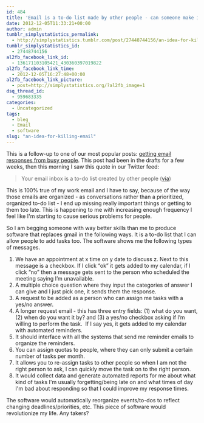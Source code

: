 ```yaml
---
id: 484
title: 'Email is a to-do list made by other people - can someone make it more efficient?!'
date: 2012-12-05T11:33:21+00:00
author: admin
tumblr_simplystatistics_permalink:
  - http://simplystatistics.tumblr.com/post/27448744156/an-idea-for-killing-email
tumblr_simplystatistics_id:
  - 27448744156
al2fb_facebook_link_id:
  - 136171103105421_430360397019822
al2fb_facebook_link_time:
  - 2012-12-05T16:27:48+00:00
al2fb_facebook_link_picture:
  - post=http://simplystatistics.org/?al2fb_image=1
dsq_thread_id:
  - 959683335
categories:
  - Uncategorized
tags:
  - bleg
  - Email
  - software
slug: "an-idea-for-killing-email"
---
```

This is a follow-up to one of our most popular posts: <a href="http://simplystatistics.org/post/10558246695/getting-email-responses-from-busy-people" target="_blank">getting email responses from busy people</a>. This post had been in the drafts for a few weeks, then this morning I saw this quote in our Twitter feed:

> Your email inbox is a to-do list created by other people ([via](https://twitter.com/medriscoll/status/276352287230803968))

This is 100% true of my work email and I have to say, because of the way those emails are organized - as conversations rather than a prioritized, organized to-do list - I end up missing really important things or getting to them too late. This is happening to me with increasing enough frequency I feel like I'm starting to cause serious problems for people.

So I am begging someone with way better skills than me to produce software that replaces gmail in the following ways. It is a to-do list that I can allow people to add tasks too. The software shows me the following types of messages.

  1. We have an appointment at x time on y date to discuss z. Next to this message is a checkbox. If I click “ok” it gets added to my calendar, if I click “no” then a message gets sent to the person who scheduled the meeting saying I’m unavailable.
  2. A multiple choice question where they input the categories of answer I can give and I just pick one, it sends them the response.
  3. A request to be added as a person who can assign me tasks with a yes/no answer.
  4. A longer request email - this has three entry fields: (1) what do you want, (2) when do you want it by? and (3) a yes/no checkbox asking if I’m willing to perform the task.  If I say yes, it gets added to my calendar with automated reminders.
  5. It should interface with all the systems that send me reminder emails to organize the reminders.
  6. You can assign quotas to people, where they can only submit a certain number of tasks per month.
  7. It allows you to re-assign tasks to other people so when I am not the right person to ask, I can quickly move the task on to the right person.
  8. It would collect data and generate automated reports for me about what kind of tasks I'm usually forgetting/being late on and what times of day I'm bad about responding so that I could improve my response times.

The software would automatically reorganize events/to-dos to reflect changing deadlines/priorities, etc. This piece of software would revolutionize my life. Any takers?
